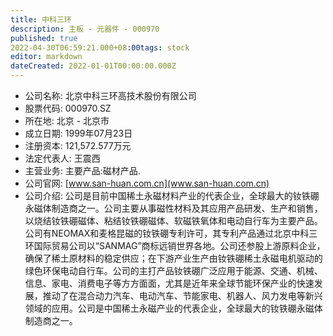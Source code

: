 ```yaml
---
title: 中科三环
description: 主板 - 元器件 - 000970
published: true
2022-04-30T06:59:21.000+08:00tags: stock
editor: markdown
dateCreated: 2022-01-01T00:00:00.000Z
---
```


- 公司名称: 北京中科三环高技术股份有限公司
- 股票代码: 000970.SZ
- 所在地: 北京 - 北京市
- 成立日期: 1999年07月23日
- 注册资本: 121,572.577万元
- 法定代表人: 王震西
- 主营业务: 主要产品:磁材产品.
- 公司官网: [www.san-huan.com.cn](www.san-huan.com.cn)
- 公司介绍: 公司是目前中国稀土永磁材料产业的代表企业，全球最大的钕铁硼永磁体制造商之一。公司主要从事磁性材料及其应用产品研发、生产和销售，以烧结钕铁硼磁体、粘结钕铁硼磁体、软磁铁氧体和电动自行车为主要产品。公司有NEOMAX和麦格昆磁的钕铁硼专利许可，其专利产品通过北京中科三环国际贸易公司以“SANMAG”商标远销世界各地。公司还参股上游原料企业，确保了稀土原材料的稳定供应；在下游产业生产由钕铁硼稀土永磁电机驱动的绿色环保电动自行车。公司的主打产品钕铁硼广泛应用于能源、交通、机械、信息、家电、消费电子等方方面面，尤其是近年来全球节能环保产业的快速发展，推动了在混合动力汽车、电动汽车、节能家电、机器人、风力发电等新兴领域的应用。公司是中国稀土永磁产业的代表企业，全球最大的钕铁硼永磁体制造商之一。


